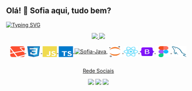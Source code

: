 ## Olá! 👋 Sofia aqui, tudo bem?

[![Typing SVG](https://readme-typing-svg.herokuapp.com/?color=D52D00&size=35&center=true&vCenter=true&width=1000&lines=HELLO,+My+Name+is+Sofia+Magalhaes;Be+Welcome!+:%29)](https://git.io/typing-svg)

<div align="center">
  <a href="https://github.com/Sofia-Magalhaes">
  <img height="180em"
  src="https://github-readme-stats.vercel.app/api?username=Sofia-Magalhaes&show_icons=true&theme=transparent"
  />   
  <img height="180em" 
       src="https://github-readme-stats.vercel.app/api/top-langs/?username=Sofia-Magalhaes&layout=compact&langs_count=7&theme=transparent&locale=pt-br"
  />
  
</div

<br/>


<div align="center">
  
  <div style="display: inline_block"><br>
    <img align="center" alt="Sofia-Lv" height="30" width="40" src="https://raw.githubusercontent.com/devicons/devicon/master/icons/laravel/laravel-plain.svg"/>
    <img align="center" alt="Sofia-CSS" height="30" width="40" src="https://raw.githubusercontent.com/devicons/devicon/master/icons/css3/css3-original.svg"/>
    <img align="center" alt="Sofia-Js" height="30" width="40" src="https://raw.githubusercontent.com/devicons/devicon/master/icons/javascript/javascript-plain.svg"/>   
    <img align="center" alt="Sofia-Tp" height="30" width="40" src="https://raw.githubusercontent.com/devicons/devicon/master/icons/typescript/typescript-plain.svg"/>
    <img align="center" alt="Sofia-Java" height="30" width="40" src="https://cdn.jsdelivr.net/gh/devicons/devicon/icons/java/java-original.svg"/>    
    <img align="center" alt="Sofia-Jupyter" height="30" width="40" src="https://raw.githubusercontent.com/devicons/devicon/master/icons/jupyter/jupyter-original.svg"/>     <img align="center" alt="Sofia-React" height="30" width="40" src="https://raw.githubusercontent.com/devicons/devicon/master/icons/react/react-original.svg"/>
    <img align="center" alt="Sofia-Bootstrap" height="30" width="40" src="https://raw.githubusercontent.com/devicons/devicon/master/icons/bootstrap/bootstrap-original.svg"/>
    <img align="center" alt="Sofia-Figma" height="30" width="40" src="https://raw.githubusercontent.com/devicons/devicon/master/icons/figma/figma-original.svg"/>
    <img align="center" alt="Sofia-Mysql" height="30" width="40" src="https://raw.githubusercontent.com/devicons/devicon/master/icons/mysql/mysql-original.svg"/>
  </div>

  
 ## 
  Rede Sociais
<br/>
<div>
  <a href="https://instagram.com/sofi.magal" target="_blank"><img src="https://img.shields.io/badge/-Instagram-%23E4405F?style=for-the-badge&logo=instagram&logoColor=white" target="_blank"></a>
  <a href = "mailto:sofiamagmell@gmail.com"><img src="https://img.shields.io/badge/-Gmail-%23333?style=for-the-badge&logo=gmail&logoColor=white" target="_blank"></a> 
  <a href="https://www.linkedin.com/in/sofiamagalhaesmello/" target="_blank"><img src="https://img.shields.io/badge/-LinkedIn-%230077B5?style=for-the-badge&logo=linkedin&logoColor=white" target="_blank"></a>     
</div>
  

